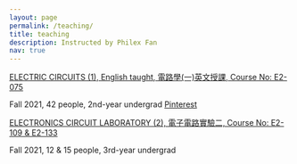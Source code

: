 ```yaml
---
layout: page
permalink: /teaching/
title: teaching
description: Instructed by Philex Fan
nav: true
---
```


<a href="#"> ELECTRIC CIRCUITS (1), English taught, 電路學(一)英文授課, Course No: E2-075 </a>

<p>Fall 2021, 42 people, 2nd-year undergrad <a href="https://www.pinterest.com" target="blank">Pinterest</a></p>

<p>  </p>


<a href="#"> ELECTRONICS CIRCUIT LABORATORY (2), 電子電路實驗二, Course No: E2-109 & E2-133 </a>

<p>Fall 2021, 12 & 15 people, 3rd-year undergrad</p>

<p>  </p>